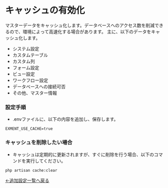 # キャッシュの有効化
マスターデータをキャッシュ化します。データベースへのアクセス数を削減できるので、環境によって高速化する場合があります。
主に、以下のデータをキャッシュ化します。

- システム設定
- カスタムテーブル
- カスタム列
- フォーム設定
- ビュー設定
- ワークフロー設定
- データベースへの接続可否
- その他、マスター情報

### 設定手順 
- .envファイルに、以下の内容を追加し、保存します。

~~~
EXMENT_USE_CACHE=true
~~~

### キャッシュを削除したい場合 
- キャッシュは定期的に更新されますが、すぐに削除を行う場合、以下のコマンドを実行してください。

~~~
php artisan cache:clear
~~~


[←追加設定一覧へ戻る](/ja/quickstart_more)